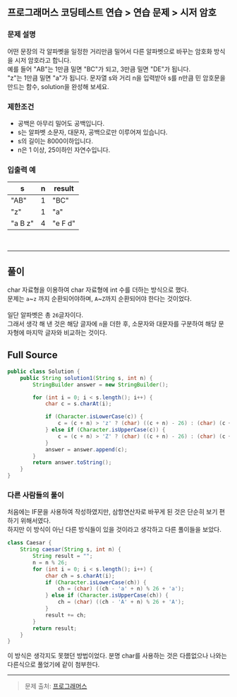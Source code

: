 ## 프로그래머스 코딩테스트 연습 > 연습 문제 > 시저 암호

### 문제 설명
어떤 문장의 각 알파벳을 일정한 거리만큼 밀어서 다른 알파벳으로 바꾸는 암호화 방식을 시저 암호라고 합니다. <br />
예를 들어 "AB"는 1만큼 밀면 "BC"가 되고, 3만큼 밀면 "DE"가 됩니다. <br />
"z"는 1만큼 밀면 "a"가 됩니다. 문자열 s와 거리 n을 입력받아 s를 n만큼 민 암호문을 만드는 함수, solution을 완성해 보세요.
<br/>

### 제한조건

- 공백은 아무리 밀어도 공백입니다.
- s는 알파벳 소문자, 대문자, 공백으로만 이루어져 있습니다.
- s의 길이는 8000이하입니다.
- n은 1 이상, 25이하인 자연수입니다.
  <br/>

### 입출력 예

|s |  n  | result |
|---|---|--------|
|"AB"|1 |"BC"|
|"z"|1|"a"|
|"a B z" |4|"e F d"|


<br/>




---
## 풀이 
char 자료형을 이용하여 char 자료형에 int 수를 더하는 방식으로 했다. <br />
문제는 `a`~`z` 까지 순환되어야하며, `A`~`Z`까지 순환되어야 한다는 것이었다.<br/><br/> 
일단 알파벳은 총 `26`글자이다. <br/>
그래서 생각 해 낸 것은 해당 글자에 `n`을 더한 후, 소문자와 대문자를 구분하여 해당 문자형에 마지막 글자와 비교하는 것이다. 

## Full Source

```java
public class Solution {
    public String solution1(String s, int n) {
        StringBuilder answer = new StringBuilder();

        for (int i = 0; i < s.length(); i++) {
            char c = s.charAt(i);

            if (Character.isLowerCase(c)) {
                c = (c + n) > 'z' ? (char) ((c + n) - 26) : (char) (c + n);
            } else if (Character.isUpperCase(c)) {
                c = (c + n) > 'Z' ? (char) ((c + n) - 26) : (char) (c + n);
            }
            answer = answer.append(c);
        }
        return answer.toString();
    }
}
```

### 다른 사람들의 풀이

처음에는 IF문을 사용하여 작성하였지만, 삼항연산자로 바꾸게 된 것은 단순히 보기 편하기 위해서였다. <br/> 
하지만 이 방식이 아닌 다른 방식들이 있을 것이라고 생각하고 다른 풀이들을 보았다.<br/>

```java
class Caesar {
    String caesar(String s, int n) {
        String result = "";
        n = n % 26;
        for (int i = 0; i < s.length(); i++) {
            char ch = s.charAt(i);
            if (Character.isLowerCase(ch)) {
                ch = (char) ((ch - 'a' + n) % 26 + 'a');
            } else if (Character.isUpperCase(ch)) {
                ch = (char) ((ch - 'A' + n) % 26 + 'A');
            }
            result += ch;
        }
        return result;
    }
}
```

이 방식은 생각지도 못했던 방법이었다. 분명 char를 사용하는 것은 다름없으나 나와는 다른식으로 풀었기에 같이 첨부한다.  

---
> 문제 출처: [프로그래머스](https://programmers.co.kr/learn/courses/30/lessons/12926)
